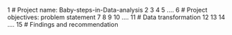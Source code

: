 1 # Project name: Baby-steps-in-Data-analysis
2
3
4
5 ....
6 # Project objectives: problem statement
7
8
9
10 ....
11 # Data transformation
12
13
14 ....
15 # Findings and recommendation
